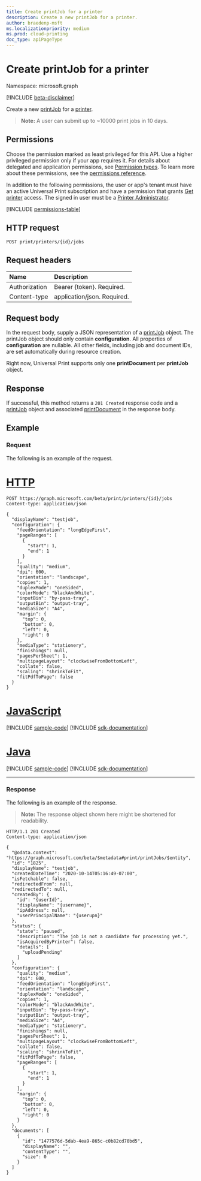 ```yaml
---
title: Create printJob for a printer
description: Create a new printJob for a printer. 
author: braedenp-msft
ms.localizationpriority: medium
ms.prod: cloud-printing
doc_type: apiPageType
---
```


# Create printJob for a printer

Namespace: microsoft.graph

[!INCLUDE [beta-disclaimer](../../includes/beta-disclaimer.md)]

Create a new [printJob](../resources/printJob.md) for a [printer](../resources/printer.md). 

> **Note:** A user can submit up to ~10000 print jobs in 10 days.

## Permissions
Choose the permission marked as least privileged for this API. Use a higher privileged permission only if your app requires it. For details about delegated and application permissions, see [Permission types](/graph/permissions-overview#permission-types). To learn more about these permissions, see the [permissions reference](/graph/permissions-reference).

In addition to the following permissions, the user or app's tenant must have an active Universal Print subscription and have a permission that grants [Get printer](printer-get.md) access. The signed in user must be a [Printer Administrator](/azure/active-directory/users-groups-roles/directory-assign-admin-roles#printer-administrator).

<!-- { "blockType": "permissions", "name": "printer_post_jobs" } -->
[!INCLUDE [permissions-table](../includes/permissions/printer-post-jobs-permissions.md)]

## HTTP request

```http
POST print/printers/{id}/jobs
```

## Request headers
| Name      |Description|
|:----------|:----------|
| Authorization | Bearer {token}. Required. |
| Content-type  | application/json. Required.|

## Request body
In the request body, supply a JSON representation of a [printJob](../resources/printjob.md) object. The printJob object should only contain **configuration**. All properties of **configuration** are nullable. All other fields, including job and document IDs, are set automatically during resource creation.

Right now, Universal Print supports only one **printDocument** per **printJob** object.

## Response
If successful, this method returns a `201 Created` response code and a [printJob](../resources/printjob.md) object and associated [printDocument](../resources/printDocument.md) in the response body. 
## Example
### Request
The following is an example of the request.

# [HTTP](#tab/http)
<!-- {
  "blockType": "request",
  "name": "create_printjob_1"
}-->
```http
POST https://graph.microsoft.com/beta/print/printers/{id}/jobs
Content-type: application/json

{
  "displayName": "testjob",
  "configuration": {
    "feedOrientation": "longEdgeFirst",
    "pageRanges": [
      {
        "start": 1,
        "end": 1
      }
    ],
    "quality": "medium",
    "dpi": 600,
    "orientation": "landscape",
    "copies": 1,
    "duplexMode": "oneSided",
    "colorMode": "blackAndWhite",
    "inputBin": "by-pass-tray",
    "outputBin": "output-tray",
    "mediaSize": "A4",
    "margin": {
      "top": 0,
      "bottom": 0,
      "left": 0,
      "right": 0
    },
    "mediaType": "stationery",
    "finishings": null,
    "pagesPerSheet": 1,
    "multipageLayout": "clockwiseFromBottomLeft",
    "collate": false,
    "scaling": "shrinkToFit",
    "fitPdfToPage": false
  }
}
```

# [JavaScript](#tab/javascript)
[!INCLUDE [sample-code](../includes/snippets/javascript/create-printjob-1-javascript-snippets.md)]
[!INCLUDE [sdk-documentation](../includes/snippets/snippets-sdk-documentation-link.md)]

# [Java](#tab/java)
[!INCLUDE [sample-code](../includes/snippets/java/create-printjob-1-java-snippets.md)]
[!INCLUDE [sdk-documentation](../includes/snippets/snippets-sdk-documentation-link.md)]

---

### Response
The following is an example of the response.
>**Note:** The response object shown here might be shortened for readability.

<!-- {
  "blockType": "response",
  "truncated": true,
  "@odata.type": "microsoft.graph.printJob"
} -->
```http
HTTP/1.1 201 Created
Content-type: application/json

{
  "@odata.context": "https://graph.microsoft.com/beta/$metadata#print/printJobs/$entity",
  "id": "1825",
  "displayName": "testjob",
  "createdDateTime": "2020-10-14T05:16:49-07:00",
  "isFetchable": false,
  "redirectedFrom": null,
  "redirectedTo": null,
  "createdBy": {
    "id": "{userId}",
    "displayName": "{username}",
    "ipAddress": null,
    "userPrincipalName": "{userupn}"
  },
  "status": {
    "state": "paused",
    "description": "The job is not a candidate for processing yet.",
    "isAcquiredByPrinter": false,
    "details": [
      "uploadPending"
    ]
  },
  "configuration": {
    "quality": "medium",
    "dpi": 600,
    "feedOrientation": "longEdgeFirst",
    "orientation": "landscape",
    "duplexMode": "oneSided",
    "copies": 1,
    "colorMode": "blackAndWhite",
    "inputBin": "by-pass-tray",
    "outputBin": "output-tray",
    "mediaSize": "A4",
    "mediaType": "stationery",
    "finishings": null,
    "pagesPerSheet": 1,
    "multipageLayout": "clockwiseFromBottomLeft",
    "collate": false,
    "scaling": "shrinkToFit",
    "fitPdfToPage": false,
    "pageRanges": [
      {
        "start": 1,
        "end": 1
      }
    ],
    "margin": {
      "top": 0,
      "bottom": 0,
      "left": 0,
      "right": 0
    }
  },
  "documents": [
    {
      "id": "1477576d-5dab-4ea9-865c-c0b82cd70bd5",
      "displayName": "",
      "contentType": "",
      "size": 0
    }
  ]
}
```
